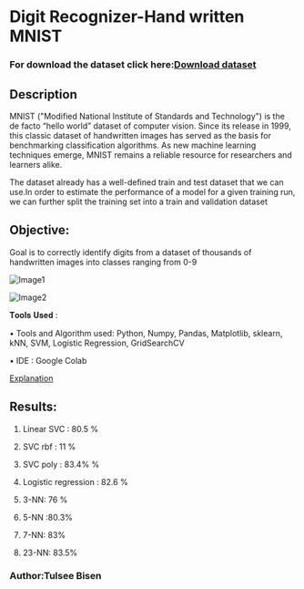 # **Digit Recognizer-Hand written MNIST**

### For download the dataset click here:[Download dataset](https://www.kaggle.com/c/digit-recognizer/data)

## **Description**
  MNIST ("Modified National Institute of Standards and Technology") is the de facto “hello world” dataset of computer vision. 
  Since its release in 1999, this classic dataset of handwritten images has served as the basis for benchmarking classification algorithms. 
  As new machine learning techniques emerge, MNIST remains a reliable resource for researchers and learners alike.
  
  The dataset already has a well-defined train and test dataset that we can use.In order to estimate the performance of a model for a given training run, we can further split the training set into a train and validation dataset
  
## Objective:
  Goal is to correctly identify digits from a dataset of thousands of handwritten images into classes ranging from 0-9
  
![Image1](https://upload.wikimedia.org/wikipedia/commons/2/27/MnistExamples.png)

![Image2](https://machinelearningmastery.com/wp-content/uplo…-of-a-Subset-of-Images-from-the-MNIST-Dataset.png)

𝐓𝐨𝐨𝐥𝐬 𝐔𝐬𝐞𝐝 : 

•	Tools and Algorithm used: Python, Numpy, Pandas, Matplotlib, sklearn, kNN, SVM, Logistic Regression, GridSearchCV

•	IDE : Google Colab

[Explanation](https://lnkd.in/gNmF3yd)

## Results:

1. Linear SVC : 80.5 %

2. SVC rbf : 11 %

3. SVC poly : 83.4% %

4. Logistic regression : 82.6 %

5. 3-NN: 76 %

6. 5-NN :80.3%

7. 7-NN: 83%

8. 23-NN: 83.5%

### Author:Tulsee Bisen
